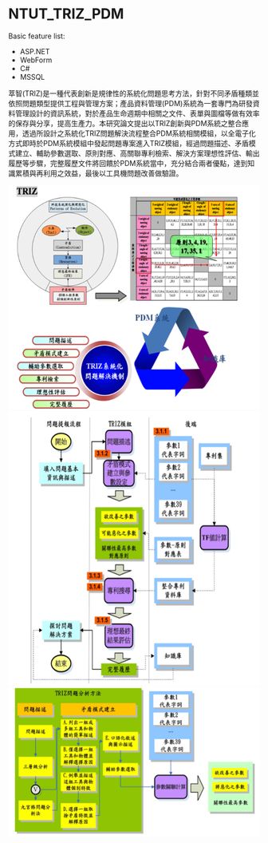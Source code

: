 # NTUT_TRIZ_PDM

Basic feature list:

 * ASP.NET
 * WebForm
 * C#
 * MSSQL

萃智(TRIZ)是一種代表創新是規律性的系統化問題思考方法，針對不同矛盾種類並依照問題類型提供工程與管理方案；產品資料管理(PDM)系統為一套專門為研發資料管理設計的資訊系統，對於產品生命週期中相關之文件、表單與圖檔等做有效率的保存與分享，提高生產力。本研究論文提出以TRIZ創新與PDM系統之整合應用，透過所設計之系統化TRIZ問題解決流程整合PDM系統相關模組，以全電子化方式即時於PDM系統模組中發起問題專案進入TRIZ模組，經過問題描述、矛盾模式建立、輔助參數選取、原則對應、高關聯專利檢索、解決方案理想性評估、輸出履歷等步驟，完整履歷文件將回饋於PDM系統當中，充分結合兩者優點，達到知識累積與再利用之效益，最後以工具機問題改善做驗證。

<img src="TRIZ01.png" height="450" width="600">
<img src="TRIZ02.png" height="550" width="600">
<img src="TRIZ03.png" height="300" width="600">
